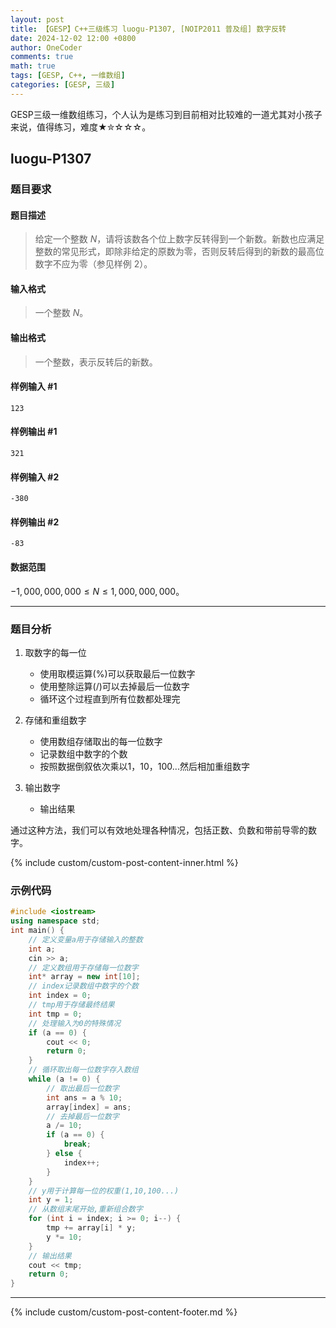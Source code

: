 ```yaml
---
layout: post
title: 【GESP】C++三级练习 luogu-P1307, [NOIP2011 普及组] 数字反转
date: 2024-12-02 12:00 +0800
author: OneCoder
comments: true
math: true
tags: [GESP, C++, 一维数组]
categories: [GESP, 三级]
---
```

GESP三级一维数组练习，个人认为是练习到目前相对比较难的一道尤其对小孩子来说，值得练习，难度★✮☆☆☆。

<!--more-->

## luogu-P1307

### 题目要求

#### 题目描述

>给定一个整数 $N$，请将该数各个位上数字反转得到一个新数。新数也应满足整数的常见形式，即除非给定的原数为零，否则反转后得到的新数的最高位数字不应为零（参见样例 2）。

#### 输入格式

>一个整数 $N$。

#### 输出格式

>一个整数，表示反转后的新数。

#### 样例输入 #1

```console
123
```

#### 样例输出 #1

```console
321
```

#### 样例输入 #2

```console
-380
```

#### 样例输出 #2

```console
-83
```

#### 数据范围

$-1,000,000,000\leq N\leq 1,000,000,000$。

---

### 题目分析

1. 取数字的每一位
   - 使用取模运算(%)可以获取最后一位数字
   - 使用整除运算(/)可以去掉最后一位数字
   - 循环这个过程直到所有位数都处理完

2. 存储和重组数字
   - 使用数组存储取出的每一位数字
   - 记录数组中数字的个数
   - 按照数据倒叙依次乘以1，10，100...然后相加重组数字

3. 输出数字
   - 输出结果

通过这种方法，我们可以有效地处理各种情况，包括正数、负数和带前导零的数字。

{% include custom/custom-post-content-inner.html %}

### 示例代码

```cpp
#include <iostream>
using namespace std;
int main() {
    // 定义变量a用于存储输入的整数
    int a;
    cin >> a;
    // 定义数组用于存储每一位数字
    int* array = new int[10];
    // index记录数组中数字的个数
    int index = 0;
    // tmp用于存储最终结果
    int tmp = 0;
    // 处理输入为0的特殊情况
    if (a == 0) {
        cout << 0;
        return 0;
    }
    // 循环取出每一位数字存入数组
    while (a != 0) {
        // 取出最后一位数字
        int ans = a % 10;
        array[index] = ans;
        // 去掉最后一位数字
        a /= 10;
        if (a == 0) {
            break;
        } else {
            index++;
        }
    }
    // y用于计算每一位的权重(1,10,100...)
    int y = 1;
    // 从数组末尾开始,重新组合数字
    for (int i = index; i >= 0; i--) {
        tmp += array[i] * y;
        y *= 10;
    }
    // 输出结果
    cout << tmp;
    return 0;
}
```

---

{% include custom/custom-post-content-footer.md %}
